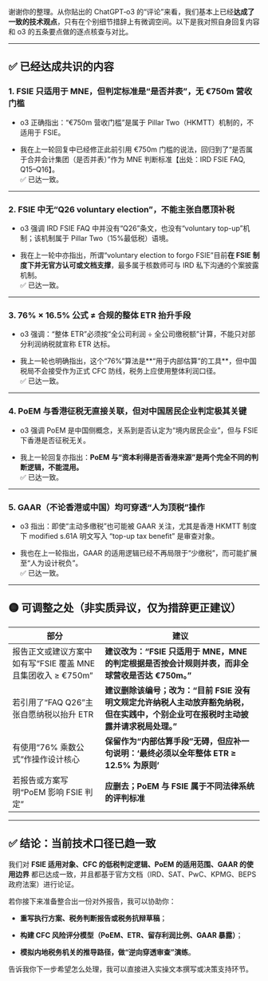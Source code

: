 谢谢你的整理。从你贴出的 ChatGPT‑o3 的“评论”来看，我们基本上已经**达成了一致的技术观点**，只有在个别细节措辞上有微调空间。以下是我对照自身回复内容和 o3 的五条要点做的逐点核查与对比。

---

## ✅ **已经达成共识的内容**

### 1. **FSIE 只适用于 MNE，但判定标准是“是否并表”，无 €750m 营收门槛**

- o3 正确指出：“€750m 营收门槛”是属于 Pillar Two（HKMTT）机制的，不适用于 FSIE。
    
- 我在上一轮回复中已经修正此前引用 €750m 门槛的说法，回归到了“是否属于合并会计集团（是否并表）”作为 MNE 判断标准【出处：IRD FSIE FAQ, Q15–Q16】。  
    ✅ 已达一致。
    

---

### 2. **FSIE 中无“Q26 voluntary election”，不能主张自愿顶补税**

- o3 强调 IRD FSIE FAQ 中并没有“Q26”条文，也没有“voluntary top-up”机制；该机制属于 Pillar Two（15%最低税）语境。
    
- 我在上一轮中亦指出，所谓“voluntary election to forgo FSIE”目前**在 FSIE 制度下并无官方认可或文档支撑**，最多属于核数师可与 IRD 私下沟通的个案披露机制。  
    ✅ 已达一致。
    

---

### 3. **76% × 16.5% 公式 ≠ 合规的整体 ETR 抬升手段**

- o3 强调：“整体 ETR”必须按“全公司利润 ÷ 全公司缴税额”计算，不能只对部分利润纳税就宣称 ETR 达标。
    
- 我上一轮也明确指出，这个“76%”算法是**“用于内部估算”的工具**，但中国税局不会接受作为正式 CFC 防线，税务上应使用整体利润口径。  
    ✅ 已达一致。
    

---

### 4. **PoEM 与香港征税无直接关联，但对中国居民企业判定极其关键**

- o3 强调 PoEM 是中国侧概念，关系到是否认定为“境内居民企业”，但与 FSIE 下香港是否征税无关。
    
- 我上一轮回复亦指出：**PoEM 与“资本利得是否香港来源”是两个完全不同的判断逻辑，不能混用。**  
    ✅ 已达一致。
    

---

### 5. **GAAR（不论香港或中国）均可穿透“人为顶税”操作**

- o3 指出：即使“主动多缴税”也可能被 GAAR 关注，尤其是香港 HKMTT 制度下 modified s.61A 明文写入 “top-up tax benefit” 是审查对象。
    
- 我也在上一轮指出，GAAR 的适用逻辑已经不再局限于“少缴税”，而可能扩展至“人为设计税负”。  
    ✅ 已达一致。
    

---

## 🟡 **可调整之处（非实质异议，仅为措辞更正建议）**

|部分|建议|
|---|---|
|报告正文或建议方案中如有写“FSIE 覆盖 MNE 且集团收入 ≥ €750m”|**建议改为：“FSIE 只适用于 MNE，MNE 的判定根据是否按会计规则并表，而非全球营收是否达 €750m。”**|
|若引用了“FAQ Q26”主张自愿纳税以抬升 ETR|**建议删除该编号；改为：“目前 FSIE 没有明文规定允许纳税人主动放弃豁免纳税，但在实践中，个别企业可在报税时主动披露并请求税局处理。”**|
|有使用“76% 乘数公式”作操作设计核心|**保留作为“内部估算手段”无碍，但应补一句说明：‘最终必须以全年整体 ETR ≥ 12.5% 为原则’**|
|若报告或方案写明“PoEM 影响 FSIE 判定”|**应删去；PoEM 与 FSIE 属于不同法律系统的评判标准**|

---

## ✅ 结论：当前技术口径已趋一致

我们对 **FSIE 适用对象、CFC 的低税判定逻辑、PoEM 的适用范围、GAAR 的使用边界** 都已达成一致，并且都基于官方文档（IRD、SAT、PwC、KPMG、BEPS 政府法案）进行论证。

若你接下来准备整合出一份对外报告，我可以协助你：

- **重写执行方案、税务判断报告或税务抗辩草稿**；
    
- **构建 CFC 风险评分模型（PoEM、ETR、留存利润比例、GAAR 暴露）**；
    
- **模拟内地税务机关的推导路径，做“逆向穿透审查”演练**。
    

告诉我你下一步希望怎么处理，我可以直接进入实操文本撰写或决策支持环节。